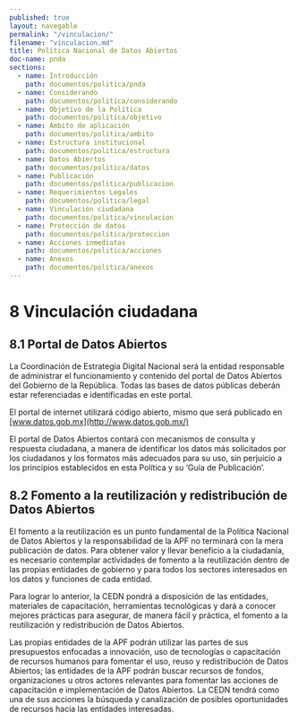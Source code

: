 ```yaml
---
published: true
layout: navegable
permalink: "/vinculacion/"
filename: "vinculacion.md"
title: Política Nacional de Datos Abiertos
doc-name: pnda
sections:
  - name: Introducción
    path: documentos/politica/pnda
  - name: Considerando
    path: documentos/politica/considerando
  - name: Objetivo de la Política
    path: documentos/politica/objetivo
  - name: Ámbito de aplicación
    path: documentos/politica/ambito
  - name: Estructura institucional
    path: documentos/politica/estructura
  - name: Datos Abiertos
    path: documentos/politica/datos
  - name: Publicación
    path: documentos/politica/publicacion
  - name: Requerimientos Legales
    path: documentos/politica/legal
  - name: Vinculación ciudadana
    path: documentos/politica/vinculacion
  - name: Protección de datos
    path: documentos/politica/proteccion
  - name: Acciones inmediatas
    path: documentos/politica/acciones
  - name: Anexos
    path: documentos/politica/anexos
---
```


# 8 Vinculación ciudadana

## 8.1  Portal de Datos Abiertos

La Coordinación de Estrategia Digital Nacional será la entidad responsable de administrar el funcionamiento y contenido del portal
de Datos Abiertos del Gobierno de la República. Todas las bases de datos públicas deberán estar referenciadas e identificadas en este
portal.

El portal de internet utilizará código abierto, mismo que será publicado en [www.datos.gob.mx](http://www.datos.gob.mx/)

El portal de Datos Abiertos contará con mecanismos de consulta y respuesta ciudadana, a manera de identificar los datos más solicitados
por los ciudadanos y los formatos más adecuados para su uso, sin perjuicio a los principios establecidos en esta Política y su
‘Guía de Publicación’.


## 8.2  Fomento a la reutilización y redistribución de Datos Abiertos

El fomento a la reutilización es un punto fundamental de la Política Nacional de Datos Abiertos y la responsabilidad de la APF no
terminará con la mera publicación de datos. Para obtener valor y llevar beneficio a la ciudadanía, es necesario contemplar actividades
de fomento a la reutilización dentro de las propias entidades de gobierno y para todos los sectores interesados en los datos y funciones
de cada entidad.

Para lograr lo anterior, la CEDN pondrá a disposición de las entidades, materiales de capacitación, herramientas tecnológicas y dará
a conocer mejores prácticas para asegurar, de manera fácil y práctica, el fomento a la reutilización y redistribución de Datos Abiertos.

Las propias entidades de la APF podrán utilizar las partes de sus presupuestos enfocadas a innovación, uso de tecnologías o capacitación
de recursos humanos para fomentar el uso, reuso y redistribución de Datos Abiertos; las entidades de la APF podrán buscar recursos de
fondos, organizaciones u otros actores relevantes para fomentar las acciones de capacitación e implementación de Datos Abiertos.
La CEDN tendrá como una de sus acciones la búsqueda y canalización de posibles oportunidades de recursos hacia las entidades interesadas.


